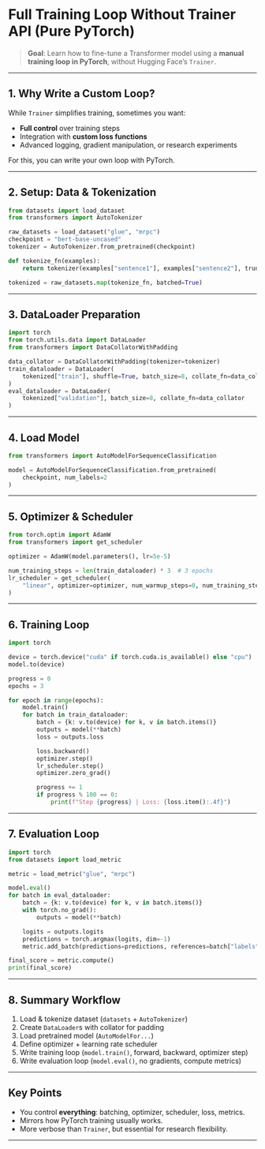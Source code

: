 # Full Training Loop Without Trainer API (Pure PyTorch)

> **Goal**: Learn how to fine-tune a Transformer model using a **manual training loop in PyTorch**, without Hugging Face’s `Trainer`.

---

## 1. Why Write a Custom Loop?

While `Trainer` simplifies training, sometimes you want:
- **Full control** over training steps  
- Integration with **custom loss functions**  
- Advanced logging, gradient manipulation, or research experiments  

For this, you can write your own loop with PyTorch.

---

## 2. Setup: Data & Tokenization

```python
from datasets import load_dataset
from transformers import AutoTokenizer

raw_datasets = load_dataset("glue", "mrpc")
checkpoint = "bert-base-uncased"
tokenizer = AutoTokenizer.from_pretrained(checkpoint)

def tokenize_fn(examples):
    return tokenizer(examples["sentence1"], examples["sentence2"], truncation=True)

tokenized = raw_datasets.map(tokenize_fn, batched=True)
```

---

## 3. DataLoader Preparation

```python
import torch
from torch.utils.data import DataLoader
from transformers import DataCollatorWithPadding

data_collator = DataCollatorWithPadding(tokenizer=tokenizer)
train_dataloader = DataLoader(
    tokenized["train"], shuffle=True, batch_size=8, collate_fn=data_collator
)
eval_dataloader = DataLoader(
    tokenized["validation"], batch_size=8, collate_fn=data_collator
)
```

---

## 4. Load Model

```python
from transformers import AutoModelForSequenceClassification

model = AutoModelForSequenceClassification.from_pretrained(
    checkpoint, num_labels=2
)
```

---

## 5. Optimizer & Scheduler

```python
from torch.optim import AdamW
from transformers import get_scheduler

optimizer = AdamW(model.parameters(), lr=5e-5)

num_training_steps = len(train_dataloader) * 3  # 3 epochs
lr_scheduler = get_scheduler(
    "linear", optimizer=optimizer, num_warmup_steps=0, num_training_steps=num_training_steps
)
```

---

## 6. Training Loop

```python
import torch

device = torch.device("cuda" if torch.cuda.is_available() else "cpu")
model.to(device)

progress = 0
epochs = 3

for epoch in range(epochs):
    model.train()
    for batch in train_dataloader:
        batch = {k: v.to(device) for k, v in batch.items()}
        outputs = model(**batch)
        loss = outputs.loss

        loss.backward()
        optimizer.step()
        lr_scheduler.step()
        optimizer.zero_grad()

        progress += 1
        if progress % 100 == 0:
            print(f"Step {progress} | Loss: {loss.item():.4f}")
```

---

## 7. Evaluation Loop

```python
import torch
from datasets import load_metric

metric = load_metric("glue", "mrpc")

model.eval()
for batch in eval_dataloader:
    batch = {k: v.to(device) for k, v in batch.items()}
    with torch.no_grad():
        outputs = model(**batch)

    logits = outputs.logits
    predictions = torch.argmax(logits, dim=-1)
    metric.add_batch(predictions=predictions, references=batch["labels"])

final_score = metric.compute()
print(final_score)
```

---

## 8. Summary Workflow

1. Load & tokenize dataset (`datasets` + `AutoTokenizer`)  
2. Create `DataLoader`s with collator for padding  
3. Load pretrained model (`AutoModelFor...`)  
4. Define optimizer + learning rate scheduler  
5. Write training loop (`model.train()`, forward, backward, optimizer step)  
6. Write evaluation loop (`model.eval()`, no gradients, compute metrics)  

---

## Key Points

- You control **everything**: batching, optimizer, scheduler, loss, metrics.  
- Mirrors how PyTorch training usually works.  
- More verbose than `Trainer`, but essential for research flexibility.  

---
